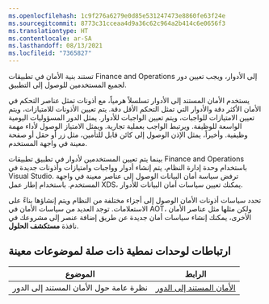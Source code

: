 ```yaml
---
ms.openlocfilehash: 1c9f276a6279e0d85e531247473e8860fe63f24e
ms.sourcegitcommit: 8773c31cceaa4d9a36c62c964a2b414c6e0656f3
ms.translationtype: HT
ms.contentlocale: ar-SA
ms.lasthandoff: 08/13/2021
ms.locfileid: "7365827"
---
```

تستند بنية الأمان في تطبيقات Finance and Operations إلى الأدوار، ويجب تعيين دور لجميع المستخدمين للوصول إلى التطبيق. 

يستخدم الأمان المستند إلى الأدوار تسلسلاً هرمياً، مع أذونات تمثل عناصر التحكم في الأمان الأكثر دقة والأدوار التي تمثل التحكم الأقل دقة. يتم تعيين الأذونات للامتيازات، ويتم تعيين الامتيازات للواجبات، ويتم تعيين الواجبات للأدوار. يمثل الدور المسؤوليات اليومية الواسعة للوظيفة. ويرتبط الواجب بعملية تجارية. ويمثل الامتياز الوصول لأداء مهمة وظيفية. وأخيراً، يمثل الإذن الوصول إلى كائن قابل للتأمين، مثل زر أو حقل أو صفحة معينة في واجهة المستخدم.

بينما يتم تعيين المستخدمين لأدوار في تطبيق تطبيقات Finance and Operations باستخدام وحدة إدارة النظام، يتم إنشاء أدوار وواجبات وامتيازات وأذونات جديدة في Visual Studio. ترفض سياسة أمان البيانات الوصول إلى عناصر معينة في واجهة المستخدم.
باستخدام إطار عمل XDS، يمكنك تعيين سياسات أمان البيانات للأدوار.

تحدد سياسات أذونات الأمان الوصول إلى أجزاء مختلفة من النظام ويتم إنشاؤها بناءً على الاستعلامات. توجد العديد من سياسات الأمان في AOT، ولكن مثلها مثل عناصر الأمان الأخرى، يمكنك إنشاء سياسات أمان جديدة عن طريق إضافة عنصر إلى مشروعك في نافذة **مستكشف الحلول**. 

## <a name="links-to-related-modules-and-sites-for-specific-topics"></a>ارتباطات لوحدات نمطية ذات صلة لموضوعات معينة 


| الموضوع | الرابط|
 | ------------- | ------------- |
 | نظرة عامة حول الأمان المستند إلى الدور   | [الأمان المستند إلى الدور](/dynamics365/fin-ops-core/dev-itpro/sysadmin/role-based-security/?azure-portal=true)|

